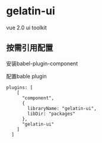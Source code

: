 # gelatin-ui
vue 2.0 ui toolkit

## 按需引用配置

安装babel-plugin-component

配置bable plugin

```
plugins: [
    [
      "component",
      {
        libraryName: "gelatin-ui",
        libDir: "packages"
      },
      "gelatin-ui"
    ]
  ]
```